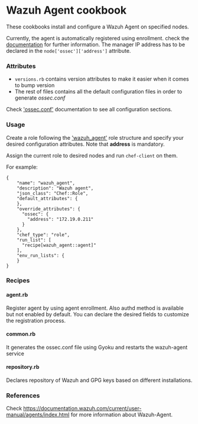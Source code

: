 # Wazuh Agent cookbook

These cookbooks install and configure a Wazuh Agent on specified nodes.

Currently, the agent is automatically registered using enrollment. check the [documentation](https://documentation.wazuh.com/current/user-manual/registering/) for further information. The manager IP address has to be declared in the `node['ossec']['address']` attribute. 

### Attributes

* ``versions.rb`` contains version attributes to make it easier when it comes to bump version
* The rest of files contains all the default configuration files in order to generate *ossec.conf* 

Check ['ossec.conf']( https://documentation.wazuh.com/current/user-manual/reference/ossec-conf/index.html) documentation to see all configuration sections.

### Usage

Create a role following the ['wazuh_agent'](https://github.com/wazuh/wazuh-chef/roles/wazuh_agent.json) role structure and specify your desired configuration attributes. Note that **address** is mandatory.

Assign the current role to desired nodes and run ```chef-client``` on them.

For example:

```
{
    "name": "wazuh_agent",
    "description": "Wazuh agent",
    "json_class": "Chef::Role",
    "default_attributes": {
    },
    "override_attributes": {
      "ossec": {
        "address": "172.19.0.211"
      }
    },
    "chef_type": "role",
    "run_list": [
      "recipe[wazuh_agent::agent]"
    ],
    "env_run_lists": {
    }
}
```

### Recipes

#### agent.rb

Register agent by using agent enrollment. Also authd method is available but not enabled by default. You can declare the desired fields to customize the registration process. 

#### common.rb

It generates the ossec.conf file using Gyoku and restarts the wazuh-agent service

#### repository.rb

Declares repository of Wazuh and GPG keys based on different installations.

### References

Check https://documentation.wazuh.com/current/user-manual/agents/index.html for more information about Wazuh-Agent.

